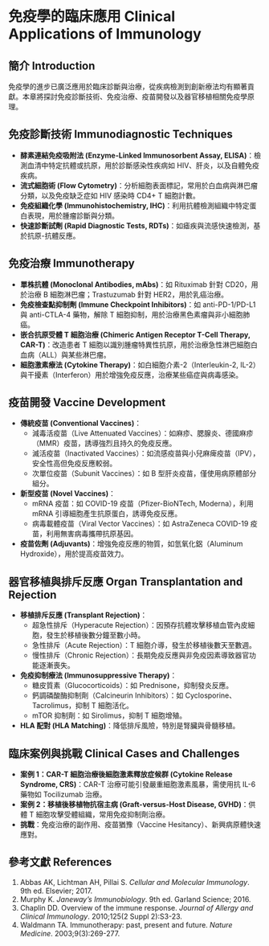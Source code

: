 # 免疫學的臨床應用 Clinical Applications of Immunology

## 簡介 Introduction
免疫學的進步已廣泛應用於臨床診斷與治療，從疾病檢測到創新療法均有顯著貢獻。本章將探討免疫診斷技術、免疫治療、疫苗開發以及器官移植相關免疫學原理。

## 免疫診斷技術 Immunodiagnostic Techniques
- **酵素連結免疫吸附法 (Enzyme-Linked Immunosorbent Assay, ELISA)**：檢測血清中特定抗體或抗原，用於診斷感染性疾病如 HIV、肝炎，以及自體免疫疾病。
- **流式細胞術 (Flow Cytometry)**：分析細胞表面標記，常用於白血病與淋巴瘤分類，以及免疫缺乏症如 HIV 感染時 CD4+ T 細胞計數。
- **免疫組織化學 (Immunohistochemistry, IHC)**：利用抗體檢測組織中特定蛋白表現，用於腫瘤診斷與分類。
- **快速診斷試劑 (Rapid Diagnostic Tests, RDTs)**：如瘧疾與流感快速檢測，基於抗原-抗體反應。

## 免疫治療 Immunotherapy
- **單株抗體 (Monoclonal Antibodies, mAbs)**：如 Rituximab 針對 CD20，用於治療 B 細胞淋巴瘤；Trastuzumab 針對 HER2，用於乳癌治療。
- **免疫檢查點抑制劑 (Immune Checkpoint Inhibitors)**：如 anti-PD-1/PD-L1 與 anti-CTLA-4 藥物，解除 T 細胞抑制，用於治療黑色素瘤與非小細胞肺癌。
- **嵌合抗原受體 T 細胞治療 (Chimeric Antigen Receptor T-Cell Therapy, CAR-T)**：改造患者 T 細胞以識別腫瘤特異性抗原，用於治療急性淋巴細胞白血病（ALL）與某些淋巴瘤。
- **細胞激素療法 (Cytokine Therapy)**：如白細胞介素-2（Interleukin-2, IL-2）與干擾素（Interferon）用於增強免疫反應，治療某些癌症與病毒感染。

## 疫苗開發 Vaccine Development
- **傳統疫苗 (Conventional Vaccines)**：
  - 減毒活疫苗（Live Attenuated Vaccines）：如麻疹、腮腺炎、德國麻疹（MMR）疫苗，誘導強烈且持久的免疫反應。
  - 滅活疫苗（Inactivated Vaccines）：如流感疫苗與小兒麻痺疫苗（IPV），安全性高但免疫反應較弱。
  - 次單位疫苗（Subunit Vaccines）：如 B 型肝炎疫苗，僅使用病原體部分組分。
- **新型疫苗 (Novel Vaccines)**：
  - mRNA 疫苗：如 COVID-19 疫苗（Pfizer-BioNTech, Moderna），利用 mRNA 引導細胞產生抗原蛋白，誘導免疫反應。
  - 病毒載體疫苗（Viral Vector Vaccines）：如 AstraZeneca COVID-19 疫苗，利用無害病毒攜帶抗原基因。
- **疫苗佐劑 (Adjuvants)**：增強免疫反應的物質，如氫氧化鋁（Aluminum Hydroxide），用於提高疫苗效力。

## 器官移植與排斥反應 Organ Transplantation and Rejection
- **移植排斥反應 (Transplant Rejection)**：
  - 超急性排斥（Hyperacute Rejection）：因預存抗體攻擊移植血管內皮細胞，發生於移植後數分鐘至數小時。
  - 急性排斥（Acute Rejection）：T 細胞介導，發生於移植後數天至數週。
  - 慢性排斥（Chronic Rejection）：長期免疫反應與非免疫因素導致器官功能逐漸喪失。
- **免疫抑制療法 (Immunosuppressive Therapy)**：
  - 糖皮質素（Glucocorticoids）：如 Prednisone，抑制發炎反應。
  - 鈣調磷酸酶抑制劑（Calcineurin Inhibitors）：如 Cyclosporine、Tacrolimus，抑制 T 細胞活化。
  - mTOR 抑制劑：如 Sirolimus，抑制 T 細胞增殖。
- **HLA 配對 (HLA Matching)**：降低排斥風險，特別是腎臟與骨髓移植。

## 臨床案例與挑戰 Clinical Cases and Challenges
- **案例 1：CAR-T 細胞治療後細胞激素釋放症候群 (Cytokine Release Syndrome, CRS)**：CAR-T 治療可能引發嚴重細胞激素風暴，需使用抗 IL-6 藥物如 Tocilizumab 治療。
- **案例 2：移植後移植物抗宿主病 (Graft-versus-Host Disease, GVHD)**：供體 T 細胞攻擊受體組織，常用免疫抑制劑治療。
- **挑戰**：免疫治療的副作用、疫苗猶豫（Vaccine Hesitancy）、新興病原體快速應對。

## 參考文獻 References
1. Abbas AK, Lichtman AH, Pillai S. _Cellular and Molecular Immunology_. 9th ed. Elsevier; 2017.
2. Murphy K. _Janeway’s Immunobiology_. 9th ed. Garland Science; 2016.
3. Chaplin DD. Overview of the immune response. _Journal of Allergy and Clinical Immunology_. 2010;125(2 Suppl 2):S3-23.
4. Waldmann TA. Immunotherapy: past, present and future. _Nature Medicine_. 2003;9(3):269-277.